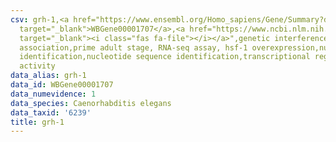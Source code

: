 ```yaml
---
csv: grh-1,<a href="https://www.ensembl.org/Homo_sapiens/Gene/Summary?db=core;g=WBGene00001707"
  target="_blank">WBGene00001707</a>,<a href="https://www.ncbi.nlm.nih.gov/pubmed/30894454"
  target="_blank"><i class="fas fa-file"></i></a>",genetic interference,functional
  association,prime adult stage, RNA-seq assay, hsf-1 overexpression,nucleotide sequence
  identification,nucleotide sequence identification,transcriptional regulation,up-regulates
  activity
data_alias: grh-1
data_id: WBGene00001707
data_numevidence: 1
data_species: Caenorhabditis elegans
data_taxid: '6239'
title: grh-1
---
```

